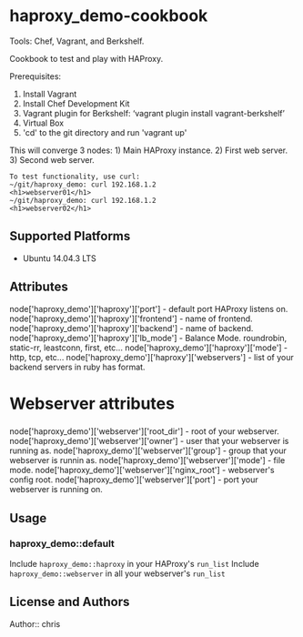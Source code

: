 # haproxy_demo-cookbook
Tools: Chef, Vagrant, and Berkshelf.

Cookbook to test and play with HAProxy.

Prerequisites:
  1) Install Vagrant
  2) Install Chef Development Kit
  3) Vagrant plugin for Berkshelf: ‘vagrant plugin install vagrant-berkshelf’
  4) Virtual Box
  5) 'cd' to the git directory and run 'vagrant up'

This will converge 3 nodes:
    1) Main HAProxy instance.
    2) First web server.
    3) Second web server.

    To test functionality, use curl:
    ~/git/haproxy_demo: curl 192.168.1.2
    <h1>webserver01</h1>
    ~/git/haproxy_demo: curl 192.168.1.2
    <h1>webserver02</h1>

## Supported Platforms

* Ubuntu 14.04.3 LTS

## Attributes
node['haproxy_demo']['haproxy']['port'] - default port HAProxy listens on.
node['haproxy_demo']['haproxy']['frontend'] - name of frontend.
node['haproxy_demo']['haproxy']['backend'] - name of backend.
node['haproxy_demo']['haproxy']['lb_mode'] - Balance Mode. roundrobin, static-rr, leastconn, first, etc...
node['haproxy_demo']['haproxy']['mode'] - http, tcp, etc...
node['haproxy_demo']['haproxy']['webservers'] - list of your backend servers in ruby has format.

#####
# Webserver attributes
#####
node['haproxy_demo']['webserver']['root_dir'] - root of your webserver.
node['haproxy_demo']['webserver']['owner'] - user that your webserver is running as.
node['haproxy_demo']['webserver']['group'] - group that your webserver is runnin as.
node['haproxy_demo']['webserver']['mode'] - file mode.
node['haproxy_demo']['webserver']['nginx_root'] - webserver's config root.
node['haproxy_demo']['webserver']['port'] - port your webserver is running on.

## Usage

### haproxy_demo::default

Include `haproxy_demo::haproxy` in your HAProxy's `run_list`
Include `haproxy_demo::webserver` in all your webserver's `run_list`

## License and Authors

Author:: chris
